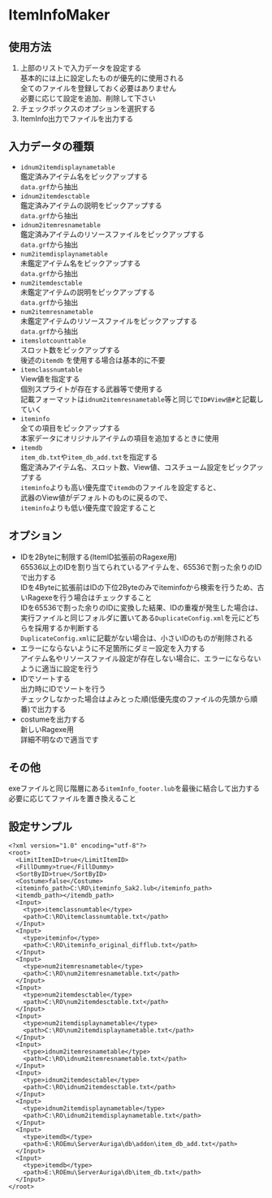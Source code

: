 # ItemInfoMaker

## 使用方法
1. 上部のリストで入力データを設定する  
基本的には上に設定したものが優先的に使用される  
全てのファイルを登録しておく必要はありません  
必要に応じて設定を追加、削除して下さい
2. チェックボックスのオプションを選択する
3. ItemInfo出力でファイルを出力する

## 入力データの種類
* `idnum2itemdisplaynametable`  
鑑定済みアイテム名をピックアップする  
`data.grf`から抽出
* `idnum2itemdesctable`  
鑑定済みアイテムの説明をピックアップする  
`data.grf`から抽出
* `idnum2itemresnametable`  
鑑定済みアイテムのリソースファイルをピックアップする  
`data.grf`から抽出
* `num2itemdisplaynametable`  
未鑑定アイテム名をピックアップする  
`data.grf`から抽出
* `num2itemdesctable`  
未鑑定アイテムの説明をピックアップする  
`data.grf`から抽出
* `num2itemresnametable`  
未鑑定アイテムのリソースファイルをピックアップする  
`data.grf`から抽出
* `itemslotcounttable`  
スロット数をピックアップする  
後述の`itemdb` を使用する場合は基本的に不要  
* `itemclassnumtable`  
View値を指定する  
個別スプライトが存在する武器等で使用する  
記載フォーマットは`idnum2itemresnametable`等と同じで`ID#View値#`と記載していく
* `iteminfo`  
全ての項目をピックアップする  
本家データにオリジナルアイテムの項目を追加するときに使用  
* `itemdb`  
`item_db.txt`や`item_db_add.txt`を指定する  
鑑定済みアイテム名、スロット数、View値、コスチューム設定をピックアップする  
`iteminfo`よりも高い優先度で`itemdb`のファイルを設定すると、  
武器のView値がデフォルトのものに戻るので、  
`iteminfo`よりも低い優先度で設定すること

## オプション
* IDを2Byteに制限する(ItemID拡張前のRagexe用)  
65536以上のIDを割り当てられているアイテムを、65536で割った余りのIDで出力する  
IDを4Byteに拡張前はIDの下位2Byteのみでiteminfoから検索を行うため、古いRagexeを行う場合はチェックすること  
IDを65536で割った余りのIDに変換した結果、IDの重複が発生した場合は、実行ファイルと同じフォルダに置いてある`DuplicateConfig.xml`を元にどちらを採用するか判断する  
`DuplicateConfig.xml`に記載がない場合は、小さいIDのものが削除される  
* エラーにならないように不足箇所にダミー設定を入力する  
アイテム名やリソースファイル設定が存在しない場合に、エラーにならないように適当に設定を行う
* IDでソートする  
出力時にIDでソートを行う  
チェックしなかった場合はよみとった順(低優先度のファイルの先頭から順番)で出力する
* costumeを出力する  
新しいRagexe用  
詳細不明なので適当です  

## その他
exeファイルと同じ階層にある`itemInfo_footer.lub`を最後に結合して出力する
必要に応じてファイルを置き換えること

## 設定サンプル
```
<?xml version="1.0" encoding="utf-8"?>
<root>
  <LimitItemID>true</LimitItemID>
  <FillDummy>true</FillDummy>
  <SortByID>true</SortByID>
  <Costume>false</Costume>
  <iteminfo_path>C:\RO\iteminfo_Sak2.lub</iteminfo_path>
  <itemdb_path></itemdb_path>
  <Input>
    <type>itemclassnumtable</type>
    <path>C:\RO\itemclassnumtable.txt</path>
  </Input>
  <Input>
    <type>iteminfo</type>
    <path>C:\RO\iteminfo_original_difflub.txt</path>
  </Input>
  <Input>
    <type>num2itemresnametable</type>
    <path>C:\RO\num2itemresnametable.txt</path>
  </Input>
  <Input>
    <type>num2itemdesctable</type>
    <path>C:\RO\num2itemdesctable.txt</path>
  </Input>
  <Input>
    <type>num2itemdisplaynametable</type>
    <path>C:\RO\num2itemdisplaynametable.txt</path>
  </Input>
  <Input>
    <type>idnum2itemresnametable</type>
    <path>C:\RO\idnum2itemresnametable.txt</path>
  </Input>
  <Input>
    <type>idnum2itemdesctable</type>
    <path>C:\RO\idnum2itemdesctable.txt</path>
  </Input>
  <Input>
    <type>idnum2itemdisplaynametable</type>
    <path>C:\RO\idnum2itemdisplaynametable.txt</path>
  </Input>
  <Input>
    <type>itemdb</type>
    <path>E:\ROEmu\ServerAuriga\db\addon\item_db_add.txt</path>
  </Input>
  <Input>
    <type>itemdb</type>
    <path>E:\ROEmu\ServerAuriga\db\item_db.txt</path>
  </Input>
</root>
```